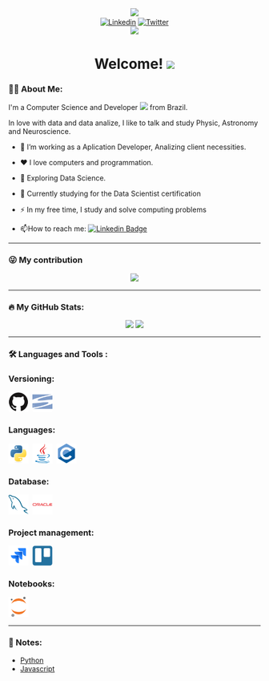 <div id="header" align="center">
    <img src="https://media.giphy.com/media/fVPR3NSqLjVQFEPmP8/giphy.gif" width="200"/>
    <div id="badges">
        <a href="https://br.linkedin.com/in/barbara-m-7b6098126?trk=people-guest_people_search-card"><img alt="Linkedin" src="https://img.shields.io/badge/LinkedIn-0077B5?style=for-the-badge&logo=linkedin&logoColor=white"></a>
        <a href="https://twitter.com/marinheiroBrabs"><img alt="Twitter" width="80" src="https://img.shields.io/twitter/url?style=social&url=https%3A%2F%2Ftwitter.com%2FmarinheiroBrabs" ></a>
    </div>
    <img src="https://visitor-badge.glitch.me/badge?page_id=https://github.com/Minji0h/Minji0h/" width="100" />
    <h1> Welcome! <img src="https://media.giphy.com/media/hvRJCLFzcasrR4ia7z/giphy.gif" width="30"/></h1>
</div>

### :woman_technologist: About Me:

<p>I'm a Computer Science and Developer <img src="https://media.giphy.com/media/WUlplcMpOCEmTGBtBW/giphy.gif" width="30"> from Brazil. </p>

<p> In love with data and data analize, I like to talk and study Physic, Astronomy and Neuroscience.</p>

- :telescope: I’m working as a Aplication Developer, Analizing client necessities.

- :heart: I love computers and programmation.

- :seedling: Exploring Data Science.

- :book: Currently studying for the Data Scientist certification

- :zap: In my free time, I study and solve computing problems

- :mailbox:How to reach me: [![Linkedin Badge](https://img.shields.io/badge/-Barbara-blue?style=flat&logo=Linkedin&logoColor=white)]("https://br.linkedin.com/in/barbara-m-7b6098126?trk=people-guest_people_search-card")

****
### :stuck_out_tongue_winking_eye: My contribution
<div align="center">
  
  <img height="150em" src="http://github-readme-streak-stats.herokuapp.com?user=Minji0h&theme=tokyonight&date_format=M%20j%5B%2C%20Y%5D&hide_border=true" />

</div>

****
### :fire: My GitHub Stats:
<div align="center">
<img height="150em" src="https://github-readme-stats.vercel.app/api?username=Minji0h&show_icons=true&hide_border=true&&count_private=true&include_all_commits=true&theme=tokyonight" />

<img height="150em" src="https://github-readme-stats.vercel.app/api/top-langs/?username=Minji0h&exclude_repo=github-readme-stats,Minji0h.github.io&theme=tokyonight&layout=compact&hide_border=true" />
 
</div>

****
### :hammer_and_wrench: Languages and Tools :
<div>
    <h3>Versioning:</h3>
    <img src="https://raw.githubusercontent.com/devicons/devicon/1119b9f84c0290e0f0b38982099a2bd027a48bf1/icons/github/github-original.svg" title="Github" alt="Github" width="40" height="40"/>&nbsp;
    <img src="https://raw.githubusercontent.com/devicons/devicon/1119b9f84c0290e0f0b38982099a2bd027a48bf1/icons/subversion/subversion-original.svg" title="SVN" alt="SVN" width="40" height="40"/>&nbsp;
</div>
<div>
    <h3>Languages: </h3>
    <img src="https://raw.githubusercontent.com/devicons/devicon/1119b9f84c0290e0f0b38982099a2bd027a48bf1/icons/python/python-original.svg" title="Python" alt="Python" width="40" height="40"/>&nbsp;
    <img src="https://raw.githubusercontent.com/devicons/devicon/1119b9f84c0290e0f0b38982099a2bd027a48bf1/icons/java/java-original.svg" title="Java" alt="Java" width="40" height="40"/>&nbsp;
    <img src="https://raw.githubusercontent.com/devicons/devicon/1119b9f84c0290e0f0b38982099a2bd027a48bf1/icons/c/c-original.svg" title="C" alt="C" width="40" height="40"/>&nbsp;
</div>
<div>
    <h3>Database: </h3>
    <img src="https://raw.githubusercontent.com/devicons/devicon/1119b9f84c0290e0f0b38982099a2bd027a48bf1/icons/mysql/mysql-original.svg" title="MySQL" alt="MySQL" width="40" height="40"/>&nbsp;
    <img src="https://raw.githubusercontent.com/devicons/devicon/1119b9f84c0290e0f0b38982099a2bd027a48bf1/icons/oracle/oracle-original.svg" title="Oracle" alt="Oracle" width="40" height="40"/>&nbsp;
</div>
<div>
    <h3>Project management: </h3>
    <img src="https://raw.githubusercontent.com/devicons/devicon/1119b9f84c0290e0f0b38982099a2bd027a48bf1/icons/jira/jira-original.svg" title="Jira" alt="Jira" width="40" height="40"/>&nbsp;
    <img src="https://raw.githubusercontent.com/devicons/devicon/1119b9f84c0290e0f0b38982099a2bd027a48bf1/icons/trello/trello-plain.svg" title="Trello" alt="Trello" width="40" height="40"/>&nbsp;
</div>

<h3>Notebooks: </h3>
    <img src="https://raw.githubusercontent.com/devicons/devicon/1119b9f84c0290e0f0b38982099a2bd027a48bf1/icons/jupyter/jupyter-original.svg" title="Jupyter" alt="Jupyter" width="40" height="40"/>&nbsp;
</div>

***
### 📓 Notes:
<div>
    <ul>
        <li><a href='https://www.notion.so/Python-afdf3003ae0844ce8fafdbfe22a46ec5'>Python</a></li>
        <li><a href='https://www.notion.so/JavaScript-8d3a6804f6894029ae07d538a3e7fd31'>Javascript</a></li>
    </ul>
</div>

